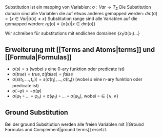 Substitution ist ein mapping von Variablen: $\upsigma : Var \rightarrow T_{\Sigma}$ 
Die Substitution domain sind alle Variablen die auf etwas anderes gemapped werden: $dm(\upsigma) = \{x \in Var |\upsigma(x) \neq x\}$
Substitution range sind alle Variablen auf die gemapped werden: $rg(\upsigma) = \{\upsigma(x) | x \in dm(\upsigma)\}$

Wir schreiben für substitutions mit endlichen domainen $\{x_{1}/\upsigma(x_{1})...\}$ 

## Erweiterung mit [[Terms and Atoms|terms]] und [[Formula|Formulas]]
- $\upsigma(s) = s$ (wobei $s$ eine 0-ary funktion oder predicate ist)
- $\upsigma(true) = true, \upsigma(false)=false$
- $\upsigma(s(t_{1},...,t_{n})) = s(\upsigma(t_{1}),...,\upsigma(t_{n}))$ (wobei $s$ eine n-ary funktion oder predicate ist)
- $\upsigma(\lnot \varphi)=\lnot \upsigma(\varphi)$
- $\upsigma(\varphi_{1} \circ ... \circ \varphi_{n})=\upsigma(\varphi_{1})\circ ... \circ \upsigma(\varphi_{n})$, wobei $\circ \in\{\land, \lor\}$ 

## Ground Substitution
Bei der ground Subsitiution werden alle freien Variablen mit [[Ground Formulas and Complement|ground terms]] ersetzt.
